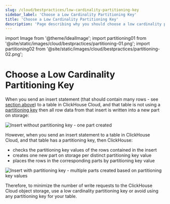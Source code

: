 ```yaml
---
slug: /cloud/bestpractices/low-cardinality-partitioning-key
sidebar_label: 'Choose a Low Cardinality Partitioning Key'
title: 'Choose a Low Cardinality Partitioning Key'
description: 'Page describing why you should choose a low cardinality partitioning key as a best practice'
---
```


import Image from '@theme/IdealImage';
import partitioning01 from '@site/static/images/cloud/bestpractices/partitioning-01.png';
import partitioning02 from '@site/static/images/cloud/bestpractices/partitioning-02.png';

# Choose a Low Cardinality Partitioning Key

When you send an insert statement (that should contain many rows - see [section above](/optimize/bulk-inserts)) to a table in ClickHouse Cloud, and that
table is not using a [partitioning key](/engines/table-engines/mergetree-family/custom-partitioning-key.md) then all row data from that insert is written into a new part on storage:

<Image img={partitioning01} size="lg" alt="Insert without partitioning key - one part created" />

However, when you send an insert statement to a table in ClickHouse Cloud, and that table has a partitioning key, then ClickHouse:
- checks the partitioning key values of the rows contained in the insert
- creates one new part on storage per distinct partitioning key value
- places the rows in the corresponding parts by partitioning key value

<Image img={partitioning02} size="lg" alt="Insert with partitioning key - multiple parts created based on partitioning key values" />

Therefore, to minimize the number of write requests to the ClickHouse Cloud object storage, use a low cardinality partitioning key or avoid using any partitioning key for your table.

